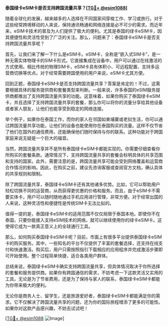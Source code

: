 **泰国绿卡eSIM卡是否支持跨国流量共享？[[TG💪+ @esim1088](https://t.me/s/esim1088)]**

随着全球化的发展，越来越多的人选择在不同国家间穿梭工作、学习或旅行。对于这些经常跨境移动的人来说，保持通讯畅通和网络连接是必不可少的需求。而近年来，eSIM卡技术的普及为人们提供了极大的便利。尤其是泰国的绿卡eSIM卡，因其便捷性和灵活性受到了广泛的关注。那么，问题来了：泰国绿卡eSIM卡是否支持跨国流量共享呢？

首先，让我们来了解一下什么是eSIM卡。eSIM卡，全称是“嵌入式SIM卡”，是一种无需实体物理卡的SIM卡形式。它直接集成在设备中，用户可以通过在线激活的方式使用。相比传统的物理SIM卡，eSIM卡具有体积小、可远程配置、支持多运营商切换等优点。对于经常需要跨国使用的用户来说，eSIM卡尤其方便。

回到正题，泰国绿卡eSIM卡是否支持跨国流量共享？答案是肯定的！不过，这需要根据具体的服务提供商和套餐类型来判断。一般来说，许多泰国的eSIM服务提供商都推出了支持跨国流量共享的功能。这意味着，如果你购买了泰国绿卡eSIM卡，并且选择了支持跨国流量共享的套餐，那么你可以将你的流量分享给其他设备或者家人朋友，让他们也能享受到稳定的网络连接。

举个例子，如果你在泰国工作，而你的家人在邻国如柬埔寨或老挝生活，你可以通过跨国流量共享功能，让他们的设备也能使用你在泰国购买的流量。这样不仅节省了他们在国外的通信费用，还能确保他们随时保持与你的联系。这种功能对于跨国家庭来说无疑是一个巨大的福音。

当然，跨国流量共享并不是所有泰国绿卡eSIM卡都能实现的。你需要仔细查看你所购买的套餐条款。通常情况下，支持跨国流量共享的套餐会标明具体的共享范围和支持的国家。此外，需要注意的是，跨国流量共享可能会受到网络覆盖和运营商合作情况的影响。因此，在购买之前，建议先咨询客服或查阅官方文档，确认具体的共享规则和限制。

除了跨国流量共享，泰国绿卡eSIM卡还有其他诸多优势。比如，它可以帮助用户轻松切换不同的运营商，从而获得更优惠的价格和服务。而且，由于eSIM卡不需要实体卡，用户可以随时随地通过手机应用进行管理，非常方便。对于经常出国的人来说，这种灵活性和便捷性是传统SIM卡无法比拟的。

值得一提的是，泰国绿卡eSIM卡的适用范围不仅仅局限于泰国本地。即使你不在泰国，只要你能接入支持eSIM技术的网络，就可以继续使用你的绿卡eSIM卡。这使得它成为一款真正意义上的全球通行工具。

那么，如何购买泰国绿卡eSIM卡呢？目前，市面上有很多平台提供泰国绿卡eSIM卡的购买服务。其中，一些知名的平台不仅提供了丰富的套餐选择，还支持在线支付和快速激活。购买后，用户只需按照指引下载相应的应用程序并完成激活步骤即可开始使用。整个过程简单快捷，适合各类用户群体。

总结来说，泰国绿卡eSIM卡确实支持跨国流量共享，但具体情况取决于你所选择的套餐和服务提供商。如果你有跨国通信的需求，不妨考虑一下这款灵活又实用的工具。无论是为了节省费用，还是为了保持与家人的联系，泰国绿卡eSIM卡都能为你带来极大的便利。

无论你是商务人士、留学生，还是旅游爱好者，泰国绿卡eSIM卡都能满足你的需求。它不仅解决了跨国流量共享的问题，还为你的国际旅程增添了更多的可能性。如果你对这款产品感兴趣，不妨去试试吧！

[[TG💪+ @esim1088](https://t.me/s/esim1088) ![Image](https://i.postimg.cc/4NQfJmqS/Snipaste-2025-05-13-00-14-12.png)]